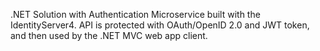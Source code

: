 .NET Solution with Authentication Microservice built with the IdentityServer4. API is protected with OAuth/OpenID 2.0 and JWT token, and then used by the .NET MVC web app client.
